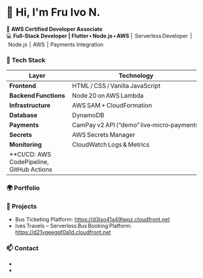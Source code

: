 # 👋 Hi, I'm Fru Ivo N.

🚀 **AWS Certified Developer Associate**  
💻 **Full‑Stack Developer | Flutter • Node.js • AWS** |  Serverless Developer  |  Node.js  |  AWS  |  Payments Integration

### 🔧 Tech Stack

| Layer | Technology |
|-------|-------------|
| **Frontend** | HTML / CSS / Vanilla JavaScript | Flutter, Dart
| **Backend Functions** | Node 20 on AWS Lambda | Node.js (Express)
| **Infrastructure** | AWS SAM + CloudFormation | AWS (Lambda, DynamoDB, S3, CloudFront, EC2)
| **Database** | DynamoDB |
| **Payments** | CamPay v2 API (“demo” live‑micro‑payments) |
| **Secrets** | AWS Secrets Manager |
| **Monitoring** | CloudWatch Logs & Metrics |
| **CI/CD: AWS CodePipeline, GitHub Actions

### 🌍 Portfolio
[Visit my portfolio website]: https://d2q5qqxjkq5rsl.cloudfront.net

### 💼 Projects
- Bus Ticketing Platform: https://d3jso41a49lwpz.cloudfront.net
- Ives Travels – Serverless Bus Booking Platform: https://d21vgeeggf0a1d.cloudfront.net

### 📫 Contact
- [LinkedIn]: https://www.linkedin.com/in/fru-ivo-nde-02ab69389/
- [Email]: ivofru.cloudjobs@gmail.com
